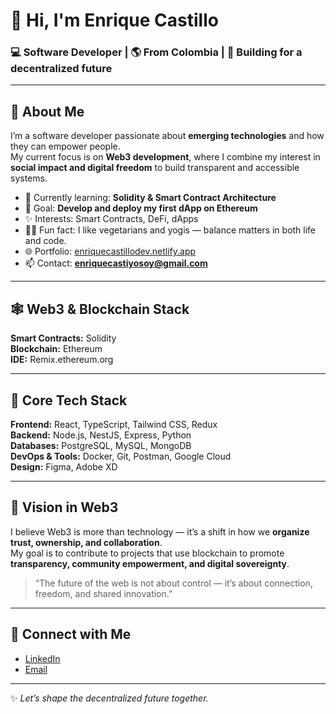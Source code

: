 # 👋 Hi, I'm Enrique Castillo  
### 💻 Software Developer | 🌎 From Colombia | 🚀 Building for a decentralized future  

---

## 🧠 About Me  

I’m a software developer passionate about **emerging technologies** and how they can empower people.  
My current focus is on **Web3 development**, where I combine my interest in **social impact and digital freedom** to build transparent and accessible systems.  

- 🌱 Currently learning: **Solidity & Smart Contract Architecture**  
- 🎯 Goal: **Develop and deploy my first dApp on Ethereum**  
- ✨ Interests: Smart Contracts, DeFi, dApps  
- 🧘‍♂️ Fun fact: I like vegetarians and yogis — balance matters in both life and code.  
- 🌐 Portfolio: [enriquecastillodev.netlify.app](https://enriquecastillodev.netlify.app/)  
- 📫 Contact: **enriquecastiyosoy@gmail.com**

---

## 🕸 Web3 & Blockchain Stack  
**Smart Contracts:** Solidity  
**Blockchain:** Ethereum  
**IDE:** Remix.ethereum.org  

---

## 💼 Core Tech Stack  

**Frontend:** React, TypeScript, Tailwind CSS, Redux  
**Backend:** Node.js, NestJS, Express, Python  
**Databases:** PostgreSQL, MySQL, MongoDB  
**DevOps & Tools:** Docker, Git, Postman, Google Cloud  
**Design:** Figma, Adobe XD  

---

## 🎯 Vision in Web3  

I believe Web3 is more than technology — it’s a shift in how we **organize trust, ownership, and collaboration**.  
My goal is to contribute to projects that use blockchain to promote **transparency, community empowerment, and digital sovereignty**.  

> “The future of the web is not about control — it’s about connection, freedom, and shared innovation.”  

---

## 🤝 Connect with Me  

- [LinkedIn](https://www.linkedin.com/in/joseenriquecastillo/)  
- [Email](mailto:enriquecastiyosoy@gmail.com)  

---

✨ *Let’s shape the decentralized future together.*
